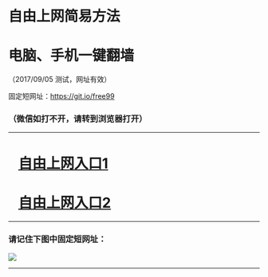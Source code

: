 ﻿# 自由上网简易方法

# 电脑、手机一键翻墙

（2017/09/05 测试，网址有效）

固定短网址：https://git.io/free99

### （微信如打不开，请转到浏览器打开）


***





# &nbsp;&nbsp; <a href="http://ft684211286.fwq-tz1001.xyz/fwqtz01.html?t=09050013134 " target="_blank">自由上网入口1</a>
# &nbsp;&nbsp; <a href="http://ft2649522068.fwq-tz1002.xyz/fwqtz02.html?t=09050017263 " target="_blank">自由上网入口2</a>
***

### 请记住下图中固定短网址：

<img src="https://s3-us-west-2.amazonaws.com/fwq-1001/yjfq-20170905okok.png" /> 


***

